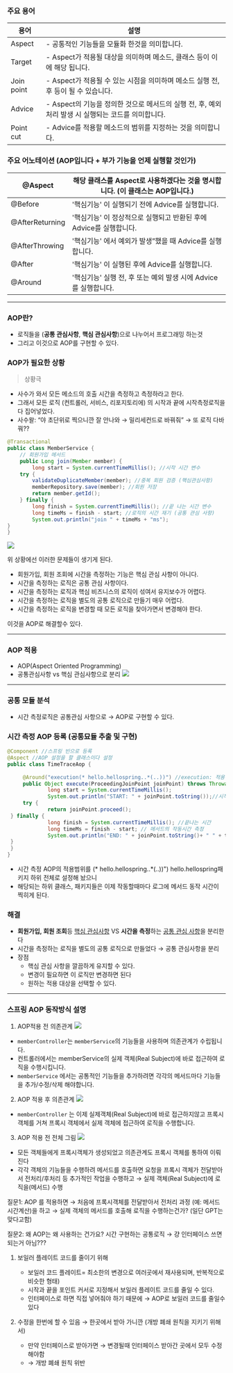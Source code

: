 ### 주요 용어

| 용어 | 설명 |
| --- | --- |
| Aspect | - 공통적인 기능들을 모듈화 한것을 의미합니다.  |
| Target | - Aspect가 적용될 대상을 의미하며 메소드, 클래스 등이 이에 해당 됩니다. |
| Join point | - Aspect가 적용될 수 있는 시점을 의미하며 메소드 실행 전, 후 등이 될 수 있습니다. |
| Advice | - Aspect의 기능을 정의한 것으로 메서드의 실행 전, 후, 예외 처리 발생 시 실행되는 코드를 의미합니다. |
| Point cut | - Advice를 적용할 메소드의 범위를 지정하는 것을 의미합니다. |

### 주요 어노테이션 (AOP입니다 + 부가 기능을 언제 실행할 것인가)

| @Aspect | 해당 클래스를 Aspect로 사용하겠다는 것을 명시합니다. (이 클래스는 AOP입니다.) |
| --- | --- |
| @Before |  '핵심기능' 이 실행되기 전에 Advice를 실행합니다. |
| @AfterReturning |  '핵심기능' 이 정상적으로 실행되고 반환된 후에 Advice를 실행합니다. |
| @AfterThrowing |  '핵심기능' 에서 예외가 발생”했을 때 Advice를 실행합니다. |
| @After |  '핵심기능' 이 실행된 후에 Advice를 실행합니다. |
| @Around |  '핵심기능'  실행 전, 후 또는 예외 발생 시에 Advice를 실행합니다. |

----

### AOP란?

- 로직들을 (**공통 관심사항**, **핵심  관심사항**)으로 나누어서 프로그래밍 하는것
- 그리고 이것으로 AOP를 구현할 수 있다.

### AOP가 필요한 상황

>상황극
- 사수가 와서 모든 메소드의 호출 시간을 측정하고 측정하라고 한다.
- 그래서 모든 로직 (컨트롤러, 서비스, 리포지토리에) 의 시작과 끝에 시작측정로직을 다 집어넣었다.
- 사수왈: “야 초단위로 찍으니깐  잘 안나와 → 밀리세컨드로 바꿔줘” → 또 로직 다바꿔??
```java
@Transactional
public class MemberService {
	// 회원가입 메서드
	public Long join(Member member) {
		long start = System.currentTimeMillis(); //시작 시간 변수
	try {
		validateDuplicateMember(member); //중복 회원 검증 (핵심관심사항)
		memberRepository.save(member); //회원 저장
		return member.getId();
	} finally {
		long finish = System.currentTimeMillis(); //끝 나는 시간 변수 
		long timeMs = finish - start; //로직의 시간 재기 (공통 관심 사항)
		System.out.println("join " + timeMs + "ms");
}
}
```
![](https://velog.velcdn.com/images/siontext/post/c7835af1-dd14-48b0-a29e-0d277ad2d23d/image.png)

위 상황에선 이러한 문제들이 생기게 된다. 
- 회원가입, 회원 조회에 시간을 측정하는 기능은 핵심 관심 사항이 아니다.
- 시간을 측정하는 로직은 공통 관심 사항이다.
- 시간을 측정하는 로직과 핵심 비즈니스의 로직이 섞여서 유지보수가 어렵다.
- 시간을 측정하는 로직을 별도의 공통 로직으로 만들기 매우 어렵다.
- 시간을 측정하는 로직을 변경할 때 모든 로직을 찾아가면서 변경해야 한다.

 이것을  AOP로 해결할수 있다.
 
 -----
 ### AOP 적용

- AOP(Aspect Oriented Programming)
- 공통관심사항 vs 핵심 관심사항으로 분리
![](https://velog.velcdn.com/images/siontext/post/dfe787d1-89ad-4862-a228-6ff21952b993/image.png)
---
### 공통 모듈 분석

- 시간 측정로직은 공통관심 사항으로 → AOP로 구현할 수 있다.

### 시간 측정 AOP 등록 (공통묘듈 추출 및 구현)

```java
@Component //스프링 빈으로 등록
@Aspect //AOP 설정을 할 클래스이다 설정
public class TimeTraceAop {
	 
	 @Around("execution(* hello.hellospring..*(..))") //execution: 적용 범위
	 public Object execute(ProceedingJoinPoint joinPoint) throws Throwable {
			 long start = System.currentTimeMillis();
			 System.out.println("START: " + joinPoint.toString());//시작시간
	 try {
			 return joinPoint.proceed();
 } finally {
			 long finish = System.currentTimeMillis(); //끝나는 시간
			 long timeMs = finish - start; // 메서드의 작동시간 측정
			 System.out.println("END: " + joinPoint.toString()+ " " + timeMs + "ms");
 }
 }
}
```
- 시간 측정 AOP의 적용범위를 (* hello.hellospring..*(..))") hello.hellospring패키지 하위 전체로 설정해 놨으니
- 해당되는 하위 클래스, 패키지들은 이제 작동할때마다 로그에 메서드 동작 시간이 찍히게 된다.


### 해결

- **회원가입, 회원 조회**등 <u/>핵심 관심사항</u> VS **시간을 측정**하는 <u/>공통 관심 사항</u>을 분리한다
- 시간을 측정하는 로직을 별도의 공통 로직으로 만들었다 → 공통 관심사항을 분리
- 장점
    - 핵심 관심 사항을 깔끔하게 유지할 수 있다.
    - 변경이 필요하면 이 로직만 변경하면 된다
    - 원하는 적용 대상을 선택할 수 있다.

---
### 스프링 AOP 동작방식 설명

1. AOP적용 전 의존관계
![](https://velog.velcdn.com/images/siontext/post/572692ab-0100-4c72-adda-f1de6396e61c/image.png)
- `memberController`는 `memberService`의 기능들을 사용하며 의존관계가 수립됩니다.
- 컨트롤러에서는 memberService의 실제 객체(Real Subject)에 바로 접근하여 로직을 수행시킵니다.
- `memberService` 에서는 공통적인 기능들을 추가하려면 각각의 메서드마다 기능들을 추가/수정/삭제 해야합니다.


2. AOP 적용 후 의존관계
![](https://velog.velcdn.com/images/siontext/post/b5dec9a6-bfdc-40ba-a362-18bcf84b05bb/image.png)
- `memberController` 는 이제  실제객체(Real Subject)에 바로 접근하지않고 프록시객체를 거쳐 프록시 객체에서 실제 객체에 접근하여 로직을 수행합니다.

3. AOP 적용 전 전체 그림
![](https://velog.velcdn.com/images/siontext/post/18fb5ed8-74c8-4265-832e-3eaba8efe81e/image.png)
- 모든 객체들에게 프록시객체가 생성되었고 의존관계도 프록시 객체를 통하여 이뤄진다
- 각각 객체의 기능들을 수행하려 메서드를 호출하면 요청을 프록시 객체가 전달받아서 전처리/후처리 등 추가적인 작업을 수행하고 → 실제 객체(Real Subject)에 로직을(메서드) 수행

질문1: AOP 를 적용하면 → 처음에 프록시객체를 전달받아서 전처리 과정 (예: 메서드 시간계산)을 하고 → 실제 객체의 메서드를 호출해 로직을 수행하는건가? (일단 GPT는 맞다고함)

질문2: 왜 AOP는 왜 사용하는 건가요?
시간 구현하는 공통로직 → 걍 인터페이스 쓰면 되는거 아님???
1. 보일러 플레이트 코드를 줄이기 위해
    - 보일러 코드 플레이트= 최소한의 변경으로 여러곳에서 재사용되며, 반복적으로 비슷한 형태)
	- 시작과 끝을 포인트 커서로 지정해서 보일러 플레이트 코드를 줄일 수 있다.
    - 인터페이스로 하면 직접 넣어줘야 하기 때문에 →  AOP로 보일러 코드를 줄일수 있다

2. 수정을 한번에 할 수 있음 → 한곳에서 받아 가니깐 (개방 폐쇄  원칙을 지키기 위해서)
    - 만약 인터페이스로 받아가면 → 변경될때 인터페이스 받아간 곳에서 모두 수정해야함
    - → 개방 폐쇄 원칙 위반

